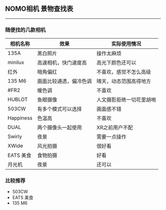 ## NOMO相机 景物查找表
----------
### 随便找的几款相机

|相机名称|效果|实际使用情况|
|-------|----|-----|
|135A|黑白照片|操作太麻烦|
|minilux|高速相机，快门速度高|高光下颜色还可以|
|红外|暗角偏红|不喜欢，感觉不怎么高级|
|135 M6|画面比较通透，偏冷色调|晴天，动态范围高得地方|
|#FR2|暖色调|不喜欢|
|HUBLOT|鱼眼摄像|人文摄影拒绝一切花里胡哨|
|503CW|有多个模式可以选择|画面感不错|
|Happiness|色温高|不喜欢|
|DUAL|两个摄像头一起使用|XR之前用户不配|
|Swirly|夜景|需要一点操作|
|XWide|风光拍摄|很好看|
|EATS 美食|食物拍摄|好看|
|月光机|夜景|还可以|


### 比较推荐

+ 503CW
+ EATS 美食
+ 135 M6
